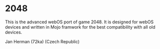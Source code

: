 ﻿2048
====

This is the advanced webOS port of game 2048. It is designed for webOS devices and written in Mojo framwork for the best compatibility with all old devices.

Jan Herman (72ka)
(Czech Republic)